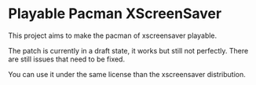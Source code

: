 # Playable Pacman XScreenSaver

This project aims to make the pacman of xscreensaver playable.

The patch is currently in a draft state, it works but still not perfectly.
There are still issues that need to be fixed.

You can use it under the same license than the xscreensaver distribution.

